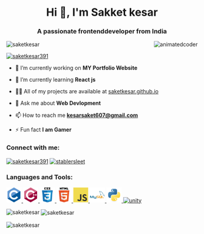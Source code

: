 <h1 align="center">Hi 👋, I'm Sakket kesar</h1>
<h3 align="center">A passionate frontenddeveloper from India</h3>
<img align="right" alt="animatedcoder" width"400" src="https://i.pinimg.com/originals/e1/f3/41/e1f3413bf5036045713341394f617225.gif"

<p align="left"> <img src="https://komarev.com/ghpvc/?username=saketkesar&label=Profile%20views&color=0e75b6&style=flat" alt="saketkesar" /> </p>

<p align="left"> <a href="https://twitter.com/saketkesar391" target="blank"><img src="https://img.shields.io/twitter/follow/saketkesar391?logo=twitter&style=for-the-badge" alt="saketkesar391" /></a> </p>

- 🔭 I’m currently working on **MY Portfolio Website**

- 🌱 I’m currently learning **React js**

- 👨‍💻 All of my projects are available at [saketkesar.github.io](saketkesar.github.io)

- 💬 Ask me about **Web Devlopment**

- 📫 How to reach me **kesarsaket607@gmail.com**

- ⚡ Fun fact **I am Gamer**

<h3 align="left">Connect with me:</h3>
<p align="left">
<a href="https://twitter.com/saketkesar391" target="blank"><img align="center" src="https://raw.githubusercontent.com/rahuldkjain/github-profile-readme-generator/master/src/images/icons/Social/twitter.svg" alt="saketkesar391" height="30" width="40" /></a>
<a href="https://instagram.com/stablersleet" target="blank"><img align="center" src="https://raw.githubusercontent.com/rahuldkjain/github-profile-readme-generator/master/src/images/icons/Social/instagram.svg" alt="stablersleet" height="30" width="40" /></a>
</p>

<h3 align="left">Languages and Tools:</h3>
<p align="left"> <a href="https://www.cprogramming.com/" target="_blank" rel="noreferrer"> <img src="https://raw.githubusercontent.com/devicons/devicon/master/icons/c/c-original.svg" alt="c" width="40" height="40"/> </a> <a href="https://www.w3schools.com/cpp/" target="_blank" rel="noreferrer"> <img src="https://raw.githubusercontent.com/devicons/devicon/master/icons/cplusplus/cplusplus-original.svg" alt="cplusplus" width="40" height="40"/> </a> <a href="https://www.w3schools.com/css/" target="_blank" rel="noreferrer"> <img src="https://raw.githubusercontent.com/devicons/devicon/master/icons/css3/css3-original-wordmark.svg" alt="css3" width="40" height="40"/> </a> <a href="https://www.w3.org/html/" target="_blank" rel="noreferrer"> <img src="https://raw.githubusercontent.com/devicons/devicon/master/icons/html5/html5-original-wordmark.svg" alt="html5" width="40" height="40"/> </a> <a href="https://developer.mozilla.org/en-US/docs/Web/JavaScript" target="_blank" rel="noreferrer"> <img src="https://raw.githubusercontent.com/devicons/devicon/master/icons/javascript/javascript-original.svg" alt="javascript" width="40" height="40"/> </a> <a href="https://www.mysql.com/" target="_blank" rel="noreferrer"> <img src="https://raw.githubusercontent.com/devicons/devicon/master/icons/mysql/mysql-original-wordmark.svg" alt="mysql" width="40" height="40"/> </a> <a href="https://www.python.org" target="_blank" rel="noreferrer"> <img src="https://raw.githubusercontent.com/devicons/devicon/master/icons/python/python-original.svg" alt="python" width="40" height="40"/> </a> <a href="https://unity.com/" target="_blank" rel="noreferrer"> <img src="https://www.vectorlogo.zone/logos/unity3d/unity3d-icon.svg" alt="unity" width="40" height="40"/> </a> </p>

<p><img align="left" src="https://github-readme-stats.vercel.app/api/top-langs?username=saketkesar&show_icons=true&locale=en&layout=compact" alt="saketkesar" /></p>

<p>&nbsp;<img align="center" src="https://github-readme-stats.vercel.app/api?username=saketkesar&show_icons=true&locale=en" alt="saketkesar" /></p>

<p><img align="center" src="https://github-readme-streak-stats.herokuapp.com/?user=saketkesar&" alt="saketkesar" /></p>
